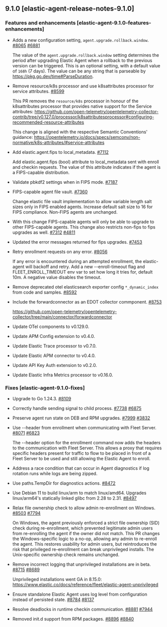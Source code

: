 ## 9.1.0 [elastic-agent-release-notes-9.1.0]


### Features and enhancements [elastic-agent-9.1.0-features-enhancements]

* Adds a new configuration setting, `agent.upgrade.rollback.window`. [#8065](https://github.com/elastic/elastic-agent/pull/8065) [#6881](https://github.com/elastic/elastic-agent/issues/6881)

  The value of the `agent.upgrade.rollback.window` setting determines the period after upgrading
  Elastic Agent when a rollback to the previous version can be triggered. This is an optional
  setting, with a default value of `168h` (7 days). The value can be any string that is parseable
  by https://pkg.go.dev/time#ParseDuration.
  
* Remove resource/k8s processor and use k8sattributes processor for service attributes. [#8599](https://github.com/elastic/elastic-agent/pull/8599) 

  This PR removes the `resource/k8s` processor in honour of the k8sattributes processor that
  provides native support for the Service attributes:
  https://github.com/open-telemetry/opentelemetry-collector-contrib/tree/v0.127.0/processor/k8sattributesprocessor#configuring-recommended-resource-attributes
  
  This change is aligned with the respective Semantic Conventions&#39; guidance:
  https://opentelemetry.io/docs/specs/semconv/non-normative/k8s-attributes/#service-attributes
  
* Add elastic.agent.fips to local_metadata.  [#7112](https://github.com/elastic/elastic-agent/pull/7112)

  Add elastic.agent.fips (bool) attribute to local_metadata sent with enroll and checkin requests.
  The value of this attribute indicates if the agent is a FIPS-capable distribution.
  
* Validate pbkdf2 settings when in FIPS mode. [#7187](https://github.com/elastic/elastic-agent/pull/7187) 
* FIPS-capable agent file vault. [#7360](https://github.com/elastic/elastic-agent/pull/7360) 

  Change elastic file vault implementation to allow variable length salt sizes
  only in FIPS enabled agents.  Increase default salt size to 16 for FIPS
  compliance. Non-FIPS agents are unchanged.
  
* With this change FIPS-capable agents will only be able to upgrade to other FIPS-capable agents. This change also restricts non-fips to fips upgrades as well. [#7312](https://github.com/elastic/elastic-agent/pull/7312) [#4811](https://github.com/elastic/ingest-dev/issues/4811)
* Updated the error messages returned for fips upgrades. [#7453](https://github.com/elastic/elastic-agent/pull/7453) 
* Retry enrollment requests on any error. [#8056](https://github.com/elastic/elastic-agent/pull/8056) 

  If any error is encountered during an attempted enrollment, the elastic-agent
  will backoff and retry. Add a new --enroll-timeout flag and
  FLEET_ENROLL_TIMEOUT env var to set how long it tries for, default 10m. A
  negative value disables the timeout.
  
* Remove deprecated otel elasticsearch exporter config `*_dynamic_index` from code and samples. [#8592](https://github.com/elastic/elastic-agent/pull/8592) 
* Include the forwardconnector as an EDOT collector commponent. [#8753](https://github.com/elastic/elastic-agent/pull/8753) 

  https://github.com/open-telemetry/opentelemetry-collector/tree/main/connector/forwardconnector
* Update OTel components to v0.129.0.  
* Update APM Config extension to v0.4.0.  
* Update Elastic Trace processor to v0.7.0.  
* Update Elastic APM connector to v0.4.0.  
* Update API Key Auth extension to v0.2.0.  
* Update Elastic Infra Metrics processor to v0.16.0.  


### Fixes [elastic-agent-9.1.0-fixes]

* Upgrade to Go 1.24.3. [#8109](https://github.com/elastic/elastic-agent/pull/8109) 
* Correctly handle sending signal to child process. [#7738](https://github.com/elastic/elastic-agent/pull/7738) [#6875](https://github.com/elastic/elastic-agent/issues/6875)
* Preserve agent run state on DEB and RPM upgrades. [#7999](https://github.com/elastic/elastic-agent/pull/7999) [#3832](https://github.com/elastic/elastic-agent/issues/3832)
* Use --header from enrollment when communicating with Fleet Server. [#8071](https://github.com/elastic/elastic-agent/pull/8071) [#6823](https://github.com/elastic/elastic-agent/issues/6823)

  The --header option for the enrollment command now adds the headers to the communication with Fleet Server. This
  allows a proxy that requires specific headers present for traffic to flow to be placed in front of a Fleet Server
  to be used and still allowing the Elastic Agent to enroll.
  
* Address a race condition that can occur in Agent diagnostics if log rotation runs while logs are being zipped.  
* Use paths.TempDir for diagnostics actions. [#8472](https://github.com/elastic/elastic-agent/pull/8472) 
* Use Debian 11 to build linux/arm to match linux/amd64. Upgrades linux/arm64&#39;s statically linked glibc from 2.28 to 2.31. [#8497](https://github.com/elastic/elastic-agent/pull/8497) 
* Relax file ownership check to allow admin re-enrollment on Windows. [#8503](https://github.com/elastic/elastic-agent/pull/8503) [#7794](https://github.com/elastic/elastic-agent/issues/7794)

  On Windows, the agent previously enforced a strict file ownership (SID) check during re-enrollment, which prevented legitimate admin users from re-enrolling the agent if the owner did not match. This PR changes the Windows-specific logic to a no-op, allowing any admin to re-enroll the agent. This restores usability for admin users, but reintroduces the risk that privileged re-enrollment can break unprivileged installs. The Unix-specific ownership check remains unchanged.
  
* Remove incorrect logging that unprivileged installations are in beta. [#8715](https://github.com/elastic/elastic-agent/pull/8715) [#8689](https://github.com/elastic/elastic-agent/issues/8689)

  Unprivileged installations went GA in 8.15.0: https://www.elastic.co/docs/reference/fleet/elastic-agent-unprivileged
* Ensure standalone Elastic Agent uses log level from configuration instead of persisted state. [#8784](https://github.com/elastic/elastic-agent/pull/8784) [#8137](https://github.com/elastic/elastic-agent/issues/8137)
* Resolve deadlocks in runtime checkin communication. [#8881](https://github.com/elastic/elastic-agent/pull/8881) [#7944](https://github.com/elastic/elastic-agent/issues/7944)
* Removed init.d support from RPM packages. [#8896](https://github.com/elastic/elastic-agent/pull/8896) [#8840](https://github.com/elastic/elastic-agent/issues/8840)

